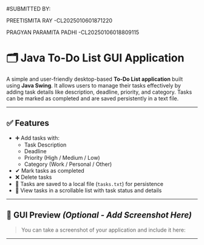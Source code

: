 #SUBMITTED BY:

PREETISMITA RAY -CL2025010601871220



PRAGYAN PARAMITA PADHI -CL20250106018809115 



# 🗂️ Java To-Do List GUI Application

A simple and user-friendly desktop-based **To-Do List application** built using **Java Swing**. It allows users to manage their tasks effectively by adding task details like description, deadline, priority, and category. Tasks can be marked as completed and are saved persistently in a text file.

---

## ✅ Features

- ➕ Add tasks with:
  - Task Description
  - Deadline
  - Priority (High / Medium / Low)
  - Category (Work / Personal / Other)
- ✔ Mark tasks as completed
- ❌ Delete tasks
- 💾 Tasks are saved to a local file (`tasks.txt`) for persistence
- 📃 View tasks in a scrollable list with task status and details

---

## 📸 GUI Preview _(Optional - Add Screenshot Here)_

> You can take a screenshot of your application and include it here:


---


